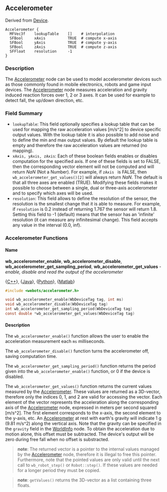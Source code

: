 ## Accelerometer

Derived from [Device](reference/device.md#device).

```
Accelerometer {
  MFVec3f    lookupTable    []    # interpolation
  SFBool     xAxis          TRUE  # compute x-axis
  SFBool     yAxis          TRUE  # compute y-axis
  SFBool     zAxis          TRUE  # compute z-axis
  SFFloat    resolution     -1
}
```

### Description

The [Accelerometer](reference/accelerometer.md#accelerometer) node can be used
to model accelerometer devices such as those commonly found in mobile
electronics, robots and game input devices. The
[Accelerometer](reference/accelerometer.md#accelerometer) node measures
acceleration and gravity induced reaction forces over 1, 2 or 3 axes. It can be
used for example to detect fall, the up/down direction, etc.

### Field Summary

- `lookupTable`: This field optionally specifies a lookup table that can be used
for mapping the raw acceleration values [m/s^2] to device specific output
values. With the lookup table it is also possible to add noise and to define the
min and max output values. By default the lookup table is empty and therefore
the raw acceleration values are returned (no mapping).
- `xAxis, yAxis, zAxis`: Each of these boolean fields enables or disables
computation for the specified axis. If one of these fields is set to FALSE, then
the corresponding vector element will not be computed and will return *NaN* (Not
a Number). For example, if  `zAxis ` is FALSE, then
`wb_accelerometer_get_values()[2]` will always return *NaN*. The default is that
all three axes are enabled (TRUE). Modifying these fields makes it possible to
choose between a single, dual or three-axis accelerometer and to specify which
axes will be used.
- `resolution`: This field allows to define the resolution of the sensor, the
resolution is the smallest change that it is able to measure. For example, if
`resolution` is 0.2 instead of returning 1.767 the sensor will return 1.8.
Setting this field to -1 (default) means that the sensor has an 'infinite'
resolution (it can measure any infinitesimal change). This field accepts any
value in the interval (0.0, inf).

### Accelerometer Functions

#### Name

**wb\_accelerometer\_enable**, **wb\_accelerometer\_disable**, **wb\_accelerometer\_get\_sampling\_period**, **wb\_accelerometer\_get\_values** - *enable, disable and read the output of the accelerometer*

{[C++](reference/cpp-api.md)}, {[Java](reference/java-api.md)}, {[Python](reference/python-api.md)}, {[Matlab](reference/matlab-api.md)}

``` c
#include <webots/accelerometer.h>

void wb_accelerometer_enable(WbDeviceTag tag, int ms)
void wb_accelerometer_disable(WbDeviceTag tag)
int wb_accelerometer_get_sampling_period(WbDeviceTag tag)
const double *wb_accelerometer_get_values(WbDeviceTag tag)
```

#### Description

The `wb_accelerometer_enable()` function allows the user to enable the
acceleration measurement each `ms` milliseconds.

The `wb_accelerometer_disable()` function turns the accelerometer off, saving
computation time.

The `wb_accelerometer_get_sampling_period()` function returns the period given
into the `wb_accelerometer_enable()` function, or 0 if the device is disabled.

The `wb_accelerometer_get_values()` function returns the current values measured
by the [Accelerometer](reference/accelerometer.md#accelerometer). These values
are returned as a 3D-vector, therefore only the indices 0, 1, and 2 are valid
for accessing the vector. Each element of the vector represents the acceleration
along the corresponding axis of the
[Accelerometer](reference/accelerometer.md#accelerometer) node, expressed in
meters per second squared [m/s^2]. The first element corresponds to the x-axis,
the second element to the y-axis, etc. An
[Accelerometer](reference/accelerometer.md#accelerometer) at rest with earth's
gravity will indicate 1 g (9.81 m/s^2) along the vertical axis. Note that the
gravity can be specified in the `gravity` field in the
[WorldInfo](reference/worldinfo.md#worldinfo) node. To obtain the acceleration
due to motion alone, this offset must be subtracted. The device's output will be
zero during free fall when no offset is substracted.

> **note**: The returned vector is a pointer to the internal values managed by the
[Accelerometer](reference/accelerometer.md#accelerometer) node, therefore it is
illegal to free this pointer. Furthermore, note that the pointed values are only
valid until the next call to `wb_robot_step()` or `Robot::step()`. If these
values are needed for a longer period they must be copied.

> **note**: `getValues()` returns the 3D-vector as a list containing three floats.

